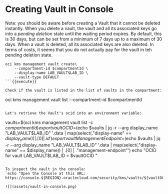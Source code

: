 # Creating Vault in Console

Note: you should be aware before creating a Vault that it cannot be deleted instantly. When you delete a vault, the vault and all its associated keys go into a *pending deletion* state until the waiting period expires. By default, this is 30 days, but can be set from a minimum of 7 days up to a maximum of 30 days. When a vault is deleted, all its associated keys are also deleted. In terms of costs, it seems that you do not actually pay for the vault in teh pending deletion state.  
```
oci kms management vault create\
    --compartment-id $compartmentId \
    --display-name LAB_VAULT$LAB_ID \
    --vault-type DEFAULT
```{{execute}}

Check if the vault is listed in the list of vaults in the compartment:
```
oci kms management vault list --compartment-id $compartmentId
```{{execute}}

Let's retrieve the Vault's ocid into an environment variable:
```
vaults=$(oci kms management vault list -c $compartmentId)
export vaultOCID=$(echo $vaults | jq -r --arg display_name "LAB_VAULT$LAB_ID" '.data | map(select(."display-name" == $display_name)) | .[0] | .id')
export vaultManagementEndpoint=$(echo $vaults | jq -r --arg display_name "LAB_VAULT$LAB_ID" '.data | map(select(."display-name" == $display_name)) | .[0] | ."management-endpoint"')
echo "OCID for vault LAB_VAULT$LAB_ID = $vaultOCID "
```{{execute}}

To inspect the vault in the console:
`echo "Open the Console at this URL: https://console.${REGION}.oraclecloud.com/security/kms/vaults/${vaultOCID}"`{{execute}} 

![](assets/vault-in-console.png)
